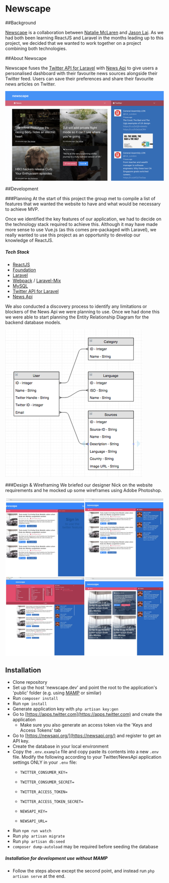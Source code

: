 # Newscape

##Background

[Newscape](http://newscape.herokuapp.com/) is a collaboration between [Natalie McLaren](https://github.com/nats12) and [Jason Lai](https://github.com/laij84). As we had both been learning ReactJS and Laravel in the months leading up to this project, we decided that we wanted to work together on a project combining both technologies.

##About Newscape

Newscape fuses the [Twitter API for Laravel](https://github.com/thujohn/twitter) with [News Api](https://newsapi.org) to give users a personalised dashboard with their favourite news sources alongside their Twitter feed. Users can save their preferences and share their favourite news articles on Twitter.

![](public/images/readme/newscape.png?raw=true)

##Development

###Planning
At the start of this project the group met to compile a list of features that we wanted the website to have and what would be necessary to achieve MVP. 

Once we identified the key features of our application, we had to decide on the technology stack required to achieve this. Although it may have made more sense to use Vue.js (as this comes pre-packaged with Laravel), we really wanted to use this project as an opportunity to develop our knowledge of ReactJS.

##### Tech Stack
* [ReactJS](https://facebook.github.io/react/)
* [Foundation](http://foundation.zurb.com/)
* [Laravel](https://laravel.com/)
* [Webpack](https://webpack.js.org/) / [Laravel-Mix](https://laravel.com/docs/5.4/mix)
* [MySQL](https://www.mysql.com/)
* [Twitter API for Laravel](https://github.com/thujohn/twitter)
* [News Api](https://newsapi.org)

We also conducted a discovery process to identify any limitations or blockers of the News Api we were planning to use. Once we had done this we were able to start planning the Entity Relationship Diagram for the backend database models. 

![](public/images/readme/erd.png?raw=true)

###Design & Wireframing
We briefed our designer Nick on the website requirements and he mocked up some wireframes using Adobe Photoshop.

![](public/images/readme/designs.jpg?raw=true)

## Installation 

* Clone repository
* Set up the host 'newscape.dev' and point the root to the application's 'public' folder (e.g. using [MAMP](https://www.mamp.info) or similar)
* Run `composer install`
* Run `npm install`
* Generate application key with `php artisan key:gen`
* Go to [https://apps.twitter.com](https://apps.twitter.com) and create the application
    * Make sure you also generate an access token via the 'Keys and Access Tokens' tab
* Go to [https://newsapi.org/](https://newsapi.org/) and register to get an API key.
* Create the database in your local environment
* Copy the `.env.example` file and copy paste its contents into a new `.env` file. Modify the following according to your Twitter/NewsApi application settings ONLY in your `.env` file:
    * `TWITTER_CONSUMER_KEY=`
    * `TWITTER_CONSUMER_SECRET=`
    * `TWITTER_ACCESS_TOKEN=`
    * `TWITTER_ACCESS_TOKEN_SECRET=`
  
    * `NEWSAPI_KEY=`
    * `NEWSAPI_URL=`
* Run `npm run watch`
* Run `php artisan migrate`
* Run `php artisan db:seed`
* `composer dump-autoload` may be required before seeding the database


##### Installation for development use without MAMP
* Follow the steps above except the second point, and instead run `php artisan serve` at the end. 


